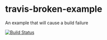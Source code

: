 # travis-broken-example

An example that will cause a build failure


[![Build Status](https://travis-ci.org/FreifunkBremen/yanic.svg?branch=master)](https://travis-ci.org/FreifunkBremen/yanic)
